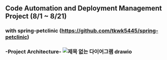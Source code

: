 ## Code Automation and Deployment Management Project (8/1 ~ 8/21)
### with spring-petclinic (https://github.com/tkwk5445/spring-petclinic)
### -Project Architecture- ![제목 없는 다이어그램 drawio](https://github.com/tkwk5445/project03-Terraform/assets/131837195/2cae2ce2-9a8c-4a61-8882-8caac1522bfe)
